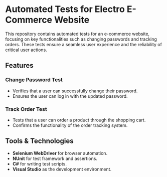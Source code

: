 # Automated Tests for Electro E-Commerce Website

This repository contains automated tests for an e-commerce website, focusing on key functionalities such as changing passwords and tracking orders. These tests ensure a seamless user experience and the reliability of critical user actions.

## Features

### Change Password Test
- Verifies that a user can successfully change their password.
- Ensures the user can log in with the updated password.

### Track Order Test
- Tests that a user can order a product through the shopping cart.
- Confirms the functionality of the order tracking system.

## Tools & Technologies
- **Selenium WebDriver** for browser automation.
- **NUnit** for test framework and assertions.
- **C#** for writing test scripts.
- **Visual Studio** as the development environment.
